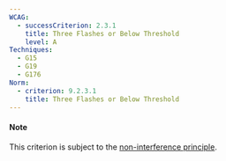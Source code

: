 ```yaml
---
WCAG:
  - successCriterion: 2.3.1
    title: Three Flashes or Below Threshold
    level: A
Techniques:
  - G15
  - G19
  - G176
Norm:
  - criterion: 9.2.3.1
    title: Three Flashes or Below Threshold
---
```


#### Note

This criterion is subject to the [non-interference principle](./methodo-test.html#non-interference-principle).